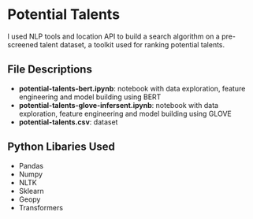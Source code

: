 # Potential Talents 

I used NLP tools and location API to build a search algorithm on a pre-screened talent dataset, a toolkit used for ranking potential talents. 

## File Descriptions
- **potential-talents-bert.ipynb**: notebook with data exploration, feature engineering and model building using BERT
- **potential-talents-glove-infersent.ipynb**: notebook with data exploration, feature engineering and model building using GLOVE
- **potential-talents.csv**: dataset

## Python Libaries Used
- Pandas
- Numpy
- NLTK
- Sklearn
- Geopy
- Transformers
